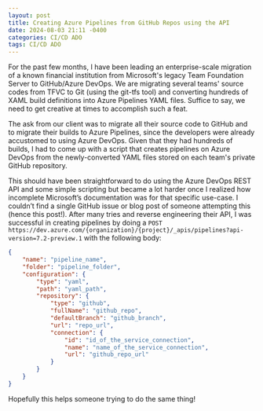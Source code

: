 ```yaml
---
layout: post
title: Creating Azure Pipelines from GitHub Repos using the API
date: 2024-08-03 21:11 -0400
categories: CI/CD ADO
tags: CI/CD ADO
---
```

For the past few months, I have been leading an enterprise-scale migration of a known financial institution from Microsoft's legacy Team Foundation Server to GitHub/Azure DevOps. We are migrating several teams' source codes from TFVC to Git (using the git-tfs tool) and converting hundreds of XAML build definitions into Azure Pipelines YAML files. Suffice to say, we need to get creative at times to accomplish such a feat.

The ask from our client was to migrate all their source code to GitHub and to migrate their builds to Azure Pipelines, since the developers were already accustomed to using Azure DevOps. Given that they had hundreds of builds, I had to come up with a script that creates pipelines on Azure DevOps from the newly-converted YAML files stored on each team's private GitHub repository.

This should have been straightforward to do using the Azure DevOps REST API and some simple scripting but became a lot harder once I realized how incomplete Microsoft’s documentation was for that specific use-case. I couldn’t find a single GitHub issue or blog post of someone attempting this (hence this post!). After many tries and reverse engineering their API, I was successful in creating pipelines by doing a `POST https://dev.azure.com/{organization}/{project}/_apis/pipelines?api-version=7.2-preview.1` with the following body:

```json
{
    "name": "pipeline_name",
    "folder": "pipeline_folder",
    "configuration": {
        "type": "yaml",
        "path": "yaml_path",
        "repository": {
            "type": "github",
            "fullName": "github_repo",
            "defaultBranch": "github_branch",
            "url": "repo_url",
            "connection": {
                "id": "id_of_the_service_connection",
                "name": "name_of_the_service_connection",
                "url": "github_repo_url"
            }
        }
    }
}
```

Hopefully this helps someone trying to do the same thing!